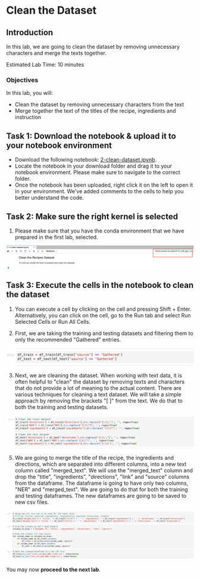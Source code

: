 # Clean the Dataset

## Introduction

In this lab, we are going to clean the dataset by removing unnecessary characters and merge the texts together.

Estimated Lab Time: 10 minutes

### Objectives

In this lab, you will:

* Clean the dataset by removing unnecessary characters from the text
* Merge together the text of the titles of the recipe, ingredients and instruction

## Task 1: Download the notebook & upload it to your notebook environment

* Download the following notebook: [2-clean-dataset.ipynb](files/2-clean-dataset.ipynb).
* Locate the notebook in your download folder and drag it to your notebook environment. Please make sure to navigate to the correct folder.
* Once the notebook has been uploaded, right click it on the left to open it in your environment. We've added comments to the cells to help you better understand the code.

## Task 2: Make sure the right kernel is selected

1. Please make sure that you have the conda environment that we have prepared in the first lab, selected.

![Select Kernel](images/select-kernel.png)

## Task 3: Execute the cells in the notebook to clean the dataset

1.  You can execute a cell by clicking on the cell and pressing Shift + Enter.  Alternatively, you can click on the cell, go to the Run tab and select Run Selected Cells or Run All Cells.

2. First, we are taking the training and testing datasets and filtering them to only the recommended "Gathered" entries.

![Filter Entries](images/filter-entries.png)

3. Next, we are cleaning the dataset.  When working with text data, it is often helpful to "clean" the dataset by removing texts and characters that do not provide a lot of meaning to the actual content.  There are various techniques for cleaning a text dataset.  We will take a simple approach by removing the brackets "[ ]" from the text.  We do that to both the training and testing datasets.

![Clean Dataset](images/clean-dataset.png)

5. We are going to merge the title of the recipe, the ingredients and directions, which are separated into different columns, into a new text column called "merged_text".  We will use the "merged_text" column and drop the "title", "ingredients", "directions", "link" and "source" columns from the dataframe.  The dataframe is going to have only two columns, "NER" and "merged_text".  We are going to do that for both the training and testing dataframes.  The new dataframes are going to be saved to new csv files.  

![Merge Text](images/merge-text.png)

You may now **proceed to the next lab**.

